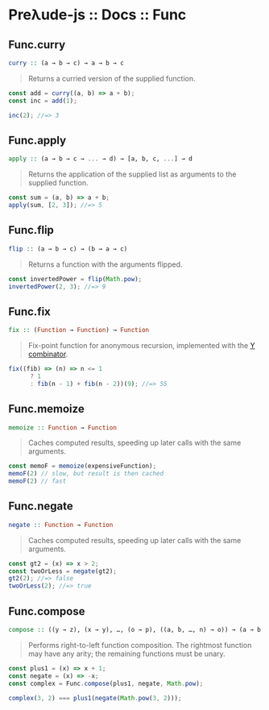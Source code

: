 # Preλude-js :: Docs :: Func

## Func.curry

```haskell
curry :: (a → b → c) → a → b → c
```

> Returns a curried version of the supplied function.

```javascript
const add = curry((a, b) => a + b);
const inc = add(1);

inc(2); //=> 3
```

## Func.apply

```haskell
apply :: (a → b → c → ... → d) → [a, b, c, ...] → d
```

> Returns the application of the supplied list as arguments to the supplied function.

```javascript
const sum = (a, b) => a + b;
apply(sum, [2, 3]); //=> 5
```

## Func.flip

```haskell
flip :: (a → b → c) → (b → a → c)
```

> Returns a function with the arguments flipped.

```javascript
const invertedPower = flip(Math.pow);
invertedPower(2, 3); //=> 9
```

## Func.fix

```haskell
fix :: (Function → Function) → Function
```

> Fix-point function for anonymous recursion, implemented with the [Y combinator](https://en.wikipedia.org/wiki/Fixed-point_combinator#Y_combinator).

```javascript
fix((fib) => (n) => n <= 1 
      ? 1 
      : fib(n - 1) + fib(n - 2))(9); //=> 55
```

## Func.memoize

```haskell
memoize :: Function → Function
```

> Caches computed results, speeding up later calls with the same arguments.

```javascript
const memoF = memoize(expensiveFunction);
memoF(2) // slow, but result is then cached
memoF(2) // fast
```

## Func.negate

```haskell
negate :: Function → Function
```

> Caches computed results, speeding up later calls with the same arguments.

```javascript
const gt2 = (x) => x > 2;
const twoOrLess = negate(gt2);
gt2(2); //=> false
twoOrLess(2); //=> true
```

## Func.compose

```haskell
compose :: ((y → z), (x → y), …, (o → p), ((a, b, …, n) → o)) → (a → b → … → n → z)
```

> Performs right-to-left function composition. The rightmost function may have any arity; the remaining functions must be unary.

```javascript
const plus1 = (x) => x + 1;
const negate = (x) => -x;
const complex = Func.compose(plus1, negate, Math.pow);

complex(3, 2) === plus1(negate(Math.pow(3, 2)));
```
